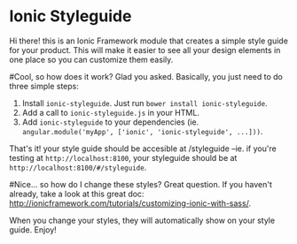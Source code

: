 Ionic Styleguide
================

Hi there! this is an Ionic Framework module that creates a simple style guide for your product. This will make it easier to see all your design elements in one place so you can customize them easily.

#Cool, so how does it work?
Glad you asked. Basically, you just need to do three simple steps:

1. Install `ionic-styleguide`. Just run `bower install ionic-styleguide`.
2. Add a call to `ionic-styleguide.js` in your HTML.
3. Add `ionic-styleguide` to your dependencies (ie. `angular.module('myApp', ['ionic', 'ionic-styleguide', ...]))`.

That's it! your style guide should be accesible at /styleguide –ie. if you're testing at `http://localhost:8100`, your styleguide should be at `http://localhost:8100/#/styleguide`.

#Nice... so how do I change these styles?
Great question. If you haven't already, take a look at this great doc:
http://ionicframework.com/tutorials/customizing-ionic-with-sass/.

When you change your styles, they will automatically show on your style guide. Enjoy!

